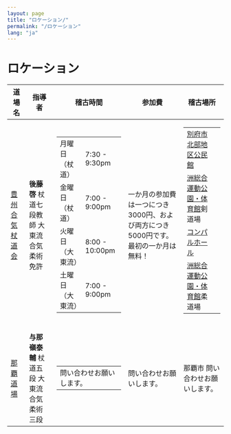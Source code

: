 ```yaml
---
layout: page
title: "ロケーション/"
permalink: "/ロケーション"
lang: "ja"
---
```


<h1 class="entry-title">ロケーション</h1>
<table class="c-location-table">
   <thead>
      <tr>
         <th>道場名</th>
         <th>指導者</th>
         <th>稽古時間</th>
         <th>参加費</th>
         <th>稽古場所</th>
      </tr>
   </thead>
   <tbody>
      <tr>
         <td><a href="#contactUs">豊州合気杖道会</a></td>
         <td><strong>後藤啓</strong>
            杖道七段教師
            大東流合気柔術免許
         </td>
         <td>
            <table class=" alignleft">
               <tbody>
                  <tr>
                     <td>月曜日（杖道）</td>
                     <td>7:30 - 9:30pm</td>
                  </tr>
                  <tr>
                     <td>金曜日（杖道）</td>
                     <td>7:00 - 9:00pm</td>
                  </tr>
                  <tr>
                     <td>火曜日（大東流）</td>
                     <td>8:00 - 10:00pm</td>
                  </tr>
                  <tr>
                     <td>土曜日（大東流）</td>
                     <td>7:00 - 9:00pm</td>
                  </tr>
               </tbody>
            </table>
         </td>
         <td>一か月の参加費は一つにつき3000円、および両方につき5000円です。最初の一か月は無料！</td>
         <td>
            <table>
               <tbody>
                  <tr>
                     <td><a href="http://www.city.beppu.oita.jp/06sisetu/annai/05kouminkan/05-02hokubu.html">別府市北部地区公民館</a></td>
                     <td></td>
                  </tr>
                  <tr>
                     <td><a href="http://www.oita-oosukouen.com/">洲総合運動公園・体育館</a>剣道場</td>
                     <td></td>
                  </tr>
                  <tr>
                     <td><a href="http://www.compalhall.jp/">コンパルホール</a></td>
                     <td></td>
                  </tr>
                  <tr>
                     <td><a href="http://www.oita-oosukouen.com/">洲総合運動公園・体育館</a>柔道場</td>
                     <td></td>
                  </tr>
               </tbody>
            </table>
            &nbsp;
            <div></div>
         </td>
      </tr>
      <tr>
         <td><a href="#contactUs">那覇道場</a></td>
         <td><b>与那嶺泰輔</b>
            杖道五段
            大東流合気柔術三段
         </td>
         <td>
            <table>
               <tbody>
                  <tr>
                     <td>問い合わせお願いします。</td>
                  </tr>
               </tbody>
            </table>
         </td>
         <td>問い合わせお願いします。</td>
         <td>那覇市
            問い合わせお願いします。
         </td>
      </tr>
   </tbody>
</table>

